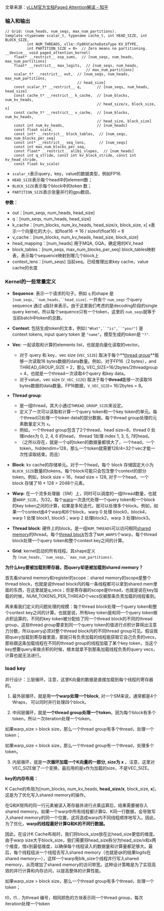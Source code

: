 文章来源：[vLLM官方文档Paged Attention解读 - 知乎](https://zhuanlan.zhihu.com/p/712664813)
### 输入和输出

```cuda
// Grid: (num_heads, num_seqs, max_num_partitions).
template <typename scalar_t, typename cache_t, int HEAD_SIZE, int BLOCK_SIZE,
          int NUM_THREADS, vllm::Fp8KVCacheDataType KV_DTYPE,
          int PARTITION_SIZE = 0>  // Zero means no partitioning.
__device__ void paged_attention_kernel(
    float* __restrict__ exp_sums,  // [num_seqs, num_heads, max_num_partitions]
    float* __restrict__ max_logits,  // [num_seqs, num_heads,
                                     // max_num_partitions]
    scalar_t* __restrict__ out,  // [num_seqs, num_heads, max_num_partitions,
                                 // head_size]
    const scalar_t* __restrict__ q,       // [num_seqs, num_heads, head_size]
    const cache_t* __restrict__ k_cache,  // [num_blocks, num_kv_heads,
                                          // head_size/x, block_size, x]
    const cache_t* __restrict__ v_cache,  // [num_blocks, num_kv_heads,
                                          // head_size, block_size]
    const int num_kv_heads,               // [num_heads]
    const float scale,
    const int* __restrict__ block_tables,  // [num_seqs, max_num_blocks_per_seq]
    const int* __restrict__ seq_lens,      // [num_seqs]
    const int max_num_blocks_per_seq,
    const float* __restrict__ alibi_slopes,  // [num_heads]
    const int q_stride, const int kv_block_stride, const int kv_head_stride,
    const float kv_scale)
```

- `scalar_t`表示query，key，value的数据类型，例如FP16.
- `HEAD_SIZE`表示每个head中的element数；
- `BLOCK_SIZE`表示每个block中的token 数；
- `PARTITION_SIZE`表示张量并行的gpu数目。

**参数：**

- out：[num_seqs, num_heads, head_size]
- q：[num_seqs, num_heads, head_size]
- k_cache：[num_blocks, num_kv_heads, head_size/x, block_size, x] x表示一个向量化的大小，如float16 -> 16 / sizeof(float16) = 8
- v_cache：[num_blocks, num_kv_heads, head_size, block_size]
- head_mapping：[num_heads] 用于MQA, GQA，确定用的KV_head
- block_tables：[num_seqs, max_num_blocks_per_seq] block_tables映射表，表示每个sequence映射到哪几个block上
- context_lens：[num_seqs] 当前seq，已经推理出来key cache，value cache的长度

### **Kernel的一些常量定义**

- **Sequence**: 表示一个请求的句子。例如 `q` 的shape 是`[num_seqs,``num_heads,``head_size]`. 一共有个 `num_seqs` 个query sequence 通过 `q`指针来表示。由于这里我们考虑的是decoding阶段的single query kernel，所以每个sequence只有一个token，这里的 `num_seqs`就等于当前batch中token的总数。
- **Context**: 包括生成token的文本，例如`["What",``"is",``"your"]` 是 context tokens, input query token 是 `"name"`。模型生成的token是 `"?"`.
- **Vec**: 一起读取和计算的elements list，也就是向量化读取的vector。

	- 对于 query 和 key，vec size (`VEC_SIZE`) 取决于每个**[thread group](https://zhida.zhihu.com/search?content_id=246500574&content_type=Article&match_order=1&q=thread+group&zhida_source=entity)**能够一次读取16 bytes数据的data数量。例如，对于FP16（2 bytes），and THREAD_GROUP_SIZE = 2，那么 VEC_SIZE=16/2bytes/2threadgroup = 4，也就是一个thread一次读取4个query 和key data。
	- 对于value，vec size (`V_VEC_SIZE`) 取决于每个**thread**能够一次读取16 bytes数据的data数量。FP16数据，`V_VEC_SIZE`= 16/2bytes = 8。

- **Thread group**:
	- 是一组thread，其大小通过`THREAD_GROUP_SIZE`来设定。
	- 定义了一次可以读取和计算一个query token和一个key token的单元。每个thread只处理一个token data的部分数据。每个thread group处理的元素数量定义为 `x`。
	- 例如，一个thread group包含了2个thread，head size=8，thread 0 处理index为 0, 2, 4, 6 的head， thread 1处理 index 1, 3, 5, 7的head。
	- （之所以存在，就是一个q的token的数据量都很大了，一个head，一个token，hiddendim=128，那么一个token就需要128/4=32个vec才能一次性读取结束。而且）

- **Block**: kv cache的存储单元。对于一个head，每个 block 存储固定大小为`BLOCK_SIZE`数量的tokens。每个block可能只会包含整个context的部分token。例如，block size = 16，head size = 128, 对于一个head，一个 block 存储了16 * 128 = 2048个元素。
- **Warp**: 在一个流多处理器（SM）上，同时可以调度的一组thread数量，也就是`WARP_SIZE`，为32。每个[warp](https://zhida.zhihu.com/search?content_id=246500574&content_type=Article&match_order=1&q=warp&zhida_source=entity)一次迭代处理一个query token和一个block的key token之间的计算，如果是多轮迭代，就可以处理多个block。例如，如果一个context由4个warp和6个block，warp 0 处理 block0，block4，warp 1 处理 block1, block5；warp 2 处理block2，warp 3 处理block3。
- **Thread block**: 硬件上的block。是一组`NUM_THREADS`可以访问相同[shared memory](https://zhida.zhihu.com/search?content_id=246500574&content_type=Article&match_order=1&q=shared+memory&zhida_source=entity)的thread。每个[thread block](https://zhida.zhihu.com/search?content_id=246500574&content_type=Article&match_order=1&q=thread+block&zhida_source=entity)包含了`NUM_WARPS`个warp，每个thread block处理一个query token和整个context key之间的计算。
- **Grid**: kernel启动的所有线程。其shape定义为 `(num_heads,``num_seqs,``max_num_partitions)`.


**为什么key要被加载到寄存器，而query却是被加载到shared memory？**

首先看shared memory和register的scope：shared memory的scope是整个thread block，也就是说thread block内的每一条线程都可以拿到shared mem里面的东西，在这里就是q_vecs；但是寄存器的scope是thread，也就是说在key加载的时候，NUM_TOKENS_PER_THREAD个vecs仅被那条负责加载的线程看到。

再来看我们定义的问题处理的规模：每个thread block处理一个query token和整个context key之间的计算。也就是说，所有key token是和同一个query token做点积运算的，不同的key token被分配给了同一个thread block的不同的thread group，这些thread group要拿到同一个query token的值进行点积计算得出注意力分数，所以query必须对整个thread block内的不同thread group可见。假设我把query加载到寄存器里面，那就只有负责加载的线程能获取它自己负责的vecs，那些跟这条加载线程在不同的thread group的线程加载了某个key token，当这个key想要query来做点积的时候，根本就拿不到那条加载线程负责的query vecs，计算也就无法进行。

### **load key**

并行设计：三层循环。注意，这里K向量的数据是直接加载到每个线程的寄存器的。

1. 最外层循环，就是用**一个warp处理一个block**, 对一个SM来说，通常都是4个Wraps， 可以同时并行处理四个block。

2. 中间层循环，就是**一个thread group处理一个token**。因为每个block有多个token，所以一次iteration处理一个token。

如果warp_size > block size，那么一个thread group有多个thread，处理一个token；

如果warp_size < block size，那么一个thread group有一个thread，处理多个token。

3. 内层循环，就是**一次循环加载一个K向量的一部分, size为 x** 。注意，这里对VEC_SIZE做了一个变换，最后用的是x作为加载的size，不是VEC_SIZE。


**key的内存布局：**

K Cache的布局为[num_blocks, num_kv_heads, **head_size/x**, block_size, **x**]，这是为了优化写入shared memory的操作。

在Q和K矩阵的同一行元素被读入寄存器并进行点乘运算后，结果需要被存入shared memory。如果一个warp中所有线程都计算Q、K同一行数据，会导致写入shared memory的同一个位置，这将造成warp内不同线程顺序地写入。因此，为了优化，**warp的线程最好计算Q和K的不同行数据。**

因此，在设计K Cache布局时，我们将block_size放在比head_size更低的维度。由于warp size大于block_size，我们需要将head_size拆分为head_size/x和x两个维度，借x到最低维度，以确保每个线程读入的数据量和计算量都足够大。最后，每个线程组派一个线程去写入shared memory（也就是qk的结果logits在shared memory—），这样一个warp有blk_size个线程并行写入shared memory，从而增加了shared memory的访问带宽。这种设计策略是为了实现高效的并行计算和内存访问，以提高整体的计算性能。

  

如果warp_size > block size，那么一个thread group有多个thread，处理一个token；

t0，t1... 为thread 编号，相同颜色的方块表示同一个thread group，每次iteration处理一个token